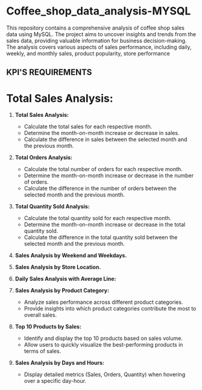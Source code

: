 # Coffee_shop_data_analysis-MYSQL
This repository contains a comprehensive analysis of coffee shop sales data using MySQL. The project aims to uncover insights and trends from the sales data, providing valuable information for business decision-making. 
The analysis covers various aspects of sales performance, including daily, weekly, and monthly sales, product popularity, store performance

## KPI'S REQUIREMENTS

# Total Sales Analysis:

1. **Total Sales Analysis:**
   - Calculate the total sales for each respective month.
   - Determine the month-on-month increase or decrease in sales.
   - Calculate the difference in sales between the selected month and the previous month.

2. **Total Orders Analysis:**
   - Calculate the total number of orders for each respective month.
   - Determine the month-on-month increase or decrease in the number of orders.
   - Calculate the difference in the number of orders between the selected month and the previous month.

3. **Total Quantity Sold Analysis:**
   - Calculate the total quantity sold for each respective month.
   - Determine the month-on-month increase or decrease in the total quantity sold.
   - Calculate the difference in the total quantity sold between the selected month and the previous month.

4. **Sales Analysis by Weekend and Weekdays.**
5. **Sales Analysis by Store Location.**
6. **Daily Sales Analysis with Average Line:**

7. **Sales Analysis by Product Category:**
   - Analyze sales performance across different product categories.
   - Provide insights into which product categories contribute the most to overall sales.

8. **Top 10 Products by Sales:**
   - Identify and display the top 10 products based on sales volume.
   - Allow users to quickly visualize the best-performing products in terms of sales.

9. **Sales Analysis by Days and Hours:**
   - Display detailed metrics (Sales, Orders, Quantity) when hovering over a specific day-hour.

